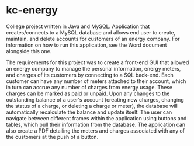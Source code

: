 # kc-energy
College project written in Java and MySQL. Application that creates/connects to a MySQL database and allows end user to create, maintain, and delete accounts for customers of an energy company. For information on how to run this application, see the Word document alongside this one.

The requirements for this project was to create a front-end GUI that allowed an energy company to manage the personal information, energy meters, and charges of its customers by connecting to a SQL back-end. Each customer can have any number of meters attached to their account, which in turn can accrue any number of charges from energy usage. These charges can be marked as paid or unpaid. Upon any changes to the outstanding balance of a user's account (creating new charges, changing the status of a charge, or deleting a charge or meter), the database will automatically recalculate the balance and update itself. The user can navigate between different frames within the application using buttons and tables, which pull their information from the database. The application can also create a PDF detailing the meters and charges associated with any of the customers at the push of a button.
